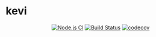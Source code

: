 # kevi

<div align="center">
  
  [![Node.js CI](https://github.com/aycandv/kevi/actions/workflows/node.js.yml/badge.svg)](https://github.com/aycandv/kevi/actions/workflows/node.js.yml)
  [![Build Status](https://travis-ci.com/aycandv/kevi.svg?token=4eyxs11ZVL89CfyqzPhn&branch=master)](https://travis-ci.com/aycandv/kevi)
  [![codecov](https://codecov.io/gh/aycandv/kevi/branch/master/graph/badge.svg?token=L1II3PEXL5)](https://codecov.io/gh/aycandv/kevi)
  
</div>
